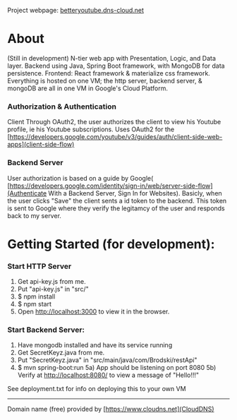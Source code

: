 Project webpage: [betteryoutube.dns-cloud.net](betteryoutube.dns-cloud.net)

# About  

(Still in development)
N-tier web app with Presentation, Logic, and Data layer.
Backend using Java, Spring Boot framework, with MongoDB for data persistence.
Frontend: React framework & materialize css framework.
Everything is hosted on one VM; the http server, backend server, & mongoDB are all in one VM in Google's Cloud Platform.


### Authorization & Authentication
Client
Through OAuth2, the user authorizes the client to view his Youtube profile, ie his Youtube subscriptions. Uses OAuth2 for the [https://developers.google.com/youtube/v3/guides/auth/client-side-web-apps](client-side-flow)  

### Backend Server
User authorization is based on a guide by Google( [https://developers.google.com/identity/sign-in/web/server-side-flow](Authenticate With a Backend Server, Sign In for Websites). Basicly, when the user clicks "Save" the client sents a id token to the backend. This token is sent to Google where they verify the legitamcy of the user and responds back to my server.



# Getting Started (for development):  
  
  ### Start HTTP Server
1) Get api-key.js from me.  
2) Put "api-key.js" in "src/"   
3) $ npm install   
4) $ npm start   
5) Open [http://localhost:3000](http://localhost:3000) to view it in the browser.   

  ### Start Backend Server:
1) Have mongodb installed and have its service running
2) Get SecretKeyz.java from me.
3) Put "SecretKeyz.java" in  "src/main/java/com/Brodski/restApi"
4) $ mvn spring-boot:run
5a) App should be listening on port 8080
5b) Verify at [http://localhost:8080/](http://localhost:8080/) to view a message of "Hello!!!" 

See deployment.txt for info on deploying this to your own VM

------------------------------------------------------------------------------
  
  
Domain name (free) provided by [https://www.cloudns.net](CloudDNS) 

